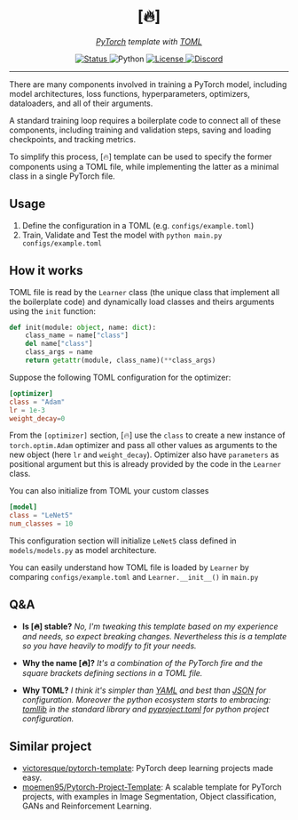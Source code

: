 <div align="center">
  <h1>[🔥]</h1>
  <p><em><a href="https://pytorch.org/">PyTorch</a> template with <a href="https://toml.io/">TOML</a></em></p>

  <a href="https://github.com/S1M0N38/pytorch-template/actions/workflows/main.yml">
    <img alt="Status" src="https://img.shields.io/github/actions/workflow/status/S1M0N38/pytorch-template/main.yml?label=train&amp;style=for-the-badge">
  </a>
  <a>
    <img alt="Python" src="https://img.shields.io/badge/python-3.10-blue?style=for-the-badge&amp;logo=python">
  </a>
  <a href="https://github.com/S1M0N38/pytorch-template/blob/main/LICENSE">
    <img alt="License" src="https://img.shields.io/github/license/S1M0N38/pytorch-template?style=for-the-badge&amp;color=ff69b4">
  </a>
  <a href="https://discord.com/users/S1M0N38#0317">
    <img alt="Discord" src="https://img.shields.io/static/v1?label=DISCORD&amp;message=DM&amp;color=blueviolet&amp;style=for-the-badge">
  </a>
</div>

-------------------------------------------------------------------------------

There are many components involved in training a PyTorch model, including model
architectures, loss functions, hyperparameters, optimizers, dataloaders, and
all of their arguments.

A standard training loop requires a boilerplate code to connect all of
these components, including training and validation steps, saving and loading
checkpoints, and tracking metrics.

To simplify this process, \[🔥\] template can be used to specify the former
components using a TOML file, while implementing the latter as a minimal class
in a single PyTorch file.

## Usage

1. Define the configuration in a TOML (e.g. `configs/example.toml`)
2. Train, Validate and Test the model with `python main.py configs/example.toml`

## How it works

TOML file is read by the `Learner` class (the unique class that implement all
the boilerplate code) and dynamically load classes and theirs arguments using
the `init` function:

```python
def init(module: object, name: dict):
    class_name = name["class"]
    del name["class"]
    class_args = name
    return getattr(module, class_name)(**class_args)
```

Suppose the following TOML configuration for the optimizer:

```TOML
[optimizer]
class = "Adam"
lr = 1e-3
weight_decay=0
```

From the `[optimizer]` section, \[🔥\] use the `class` to create a new instance
of `torch.optim.Adam` optimizer and pass all other values as arguments to the
new object (here `lr` and `weight_decay`). Optimizer also have `parameters` as
positional argument but this is already provided by the code in the `Learner`
class.

You can also initialize from TOML your custom classes

```TOML
[model]
class = "LeNet5"
num_classes = 10
```

This configuration section will initialize `LeNet5` class defined in `models/models.py`
as model architecture.

You can easily understand how TOML file is loaded by `Learner` by comparing
`configs/example.toml` and `Learner.__init__()` in `main.py`

## Q&A

- **Is \[🔥\] stable?**
  *No, I'm tweaking this template based on my experience and needs, so expect
  breaking changes. Nevertheless this is a template so you have heavily to modify
  to fit your needs.*

- **Why the name \[🔥\]?**
  *It's a combination of the PyTorch fire and the square brackets defining
  sections in a TOML file.*

- **Why TOML?**
  *I think it's simpler than [YAML](https://en.wikipedia.org/wiki/YAML) and best
  than [JSON](https://en.wikipedia.org/wiki/JSON) for configuration. Moreover the
  python ecosystem starts to embracing:
  [tomllib](https://docs.python.org/3/library/tomllib.html) in the standard
  library and
  [pyproject.toml](https://snarky.ca/what-the-heck-is-pyproject-toml/) for python
  project configuration.*

## Similar project
- [victoresque/pytorch-template](https://github.com/victoresque/pytorch-template):
  PyTorch deep learning projects made easy.
- [moemen95/Pytorch-Project-Template](https://github.com/moemen95/Pytorch-Project-Template):
  A scalable template for PyTorch projects, with examples in Image Segmentation,
  Object classification, GANs and Reinforcement Learning. 

